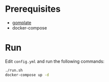 # Prerequisites 

- [gomplate](https://github.com/hairyhenderson/gomplate)
- docker-compose

# Run

Edit `config.yml` and run the following commands:

```bash
./run.sh
docker-compose up -d
```